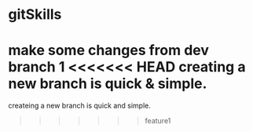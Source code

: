# gitSkills
make some changes from dev branch
1
<<<<<<< HEAD
creating a new branch is quick & simple.
=======
createing a new branch is quick and simple.
>>>>>>> feature1
